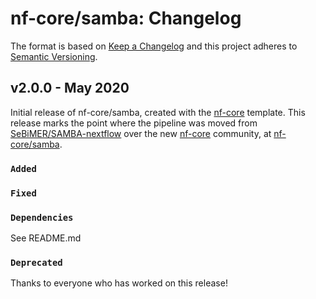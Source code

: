 # nf-core/samba: Changelog

The format is based on [Keep a Changelog](http://keepachangelog.com/en/1.0.0/)
and this project adheres to [Semantic Versioning](http://semver.org/spec/v2.0.0.html).

## v2.0.0 - May 2020

Initial release of nf-core/samba, created with the [nf-core](http://nf-co.re/) template.
This release marks the point where the pipeline was moved from [SeBiMER/SAMBA-nextflow](https://gitlab.ifremer.fr/bioinfo/SAMBA-nextflow)
over the new [nf-core](http://nf-co.re/) community, at [nf-core/samba](https://github.com/nf-core/samba).

### `Added`

### `Fixed`

### `Dependencies`

See README.md

### `Deprecated`

Thanks to everyone who has worked on this release!
